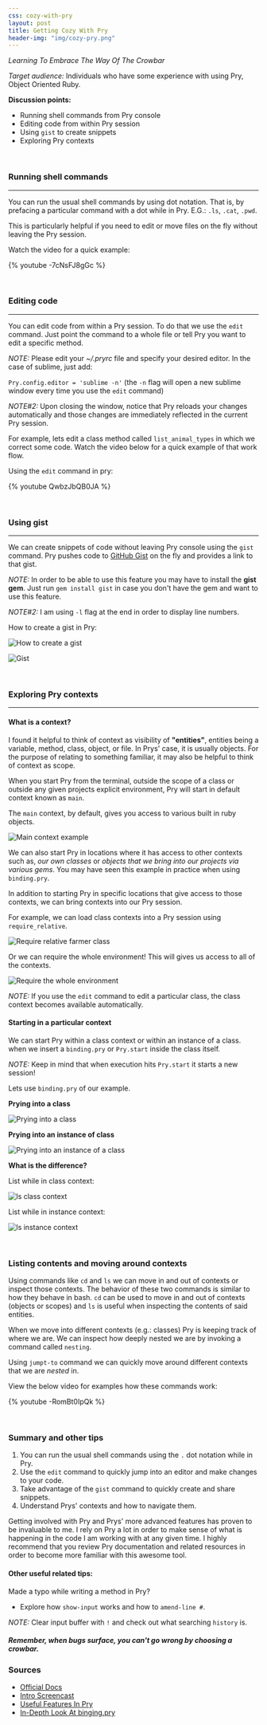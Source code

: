 ```yaml
---
css: cozy-with-pry
layout: post
title: Getting Cozy With Pry
header-img: "img/cozy-pry.png"
---
```


_Learning To Embrace The Way Of The Crowbar_

_Target audience:_ Individuals who have some experience with using Pry, Object 
Oriented Ruby.

**Discussion points:**

* Running shell commands from Pry console
* Editing code from within Pry session
* Using `gist` to create snippets
* Exploring Pry contexts

<br>

### Running shell commands

----

You can run the usual shell commands by using dot notation. That is, by prefacing 
a particular command with a dot while in Pry. E.G.: `.ls`, `.cat`, `.pwd`.

This is particularly helpful if you need to edit or move files on the fly without
leaving the Pry session.

Watch the video for a quick example:

{% youtube -7cNsFJ8gGc %}

<br>

### Editing code

----

You can edit code from within a Pry session. To do that we use the `edit` 
command. Just point the command to a whole file or tell Pry you want to edit a 
specific method.

_NOTE:_ Please edit your _~/.pryrc_ file and specify your desired editor. In the
case of sublime, just add:

`Pry.config.editor = 'sublime -n'` (the `-n` flag will open a new sublime window
every time you use the `edit` command)

_NOTE#2:_ Upon closing the window, notice that Pry reloads your changes 
automatically and those changes are immediately reflected in the current Pry 
session.

For example, lets edit a class method called `list_animal_types` in which we 
correct some code. Watch the video below for a quick example of that work flow.

Using the `edit` command in pry:

{% youtube QwbzJbQB0JA %}

<br>

### Using gist

----

We can create snippets of code without leaving Pry console using the `gist` 
command. Pry pushes code to [GitHub Gist](https://gist.github.com/) on the fly
and provides a link to that gist.

_NOTE:_ In order to be able to use this feature you may have to install the 
**gist gem**. Just run `gem install gist` in case you don't have the gem and 
want to use this feature.

_NOTE#2:_ I am using `-l` flag at the end in order to display line numbers.

How to create a gist in Pry:

![How to create a gist](http://i.imgur.com/olvVRct.png)

![Gist](http://i.imgur.com/CS2A2uF.png)

<br>

### Exploring Pry contexts

----

#### What is a context? 

I found it helpful to think of context as visibility of **"entities"**,
entities being a variable, method, class, object, or file. In Prys' case, 
it is usually objects. For the purpose of relating to something familiar, it may 
also be helpful to think of context as scope.

When you start Pry from the terminal, outside the scope of a class or outside 
any given projects explicit environment, Pry will start in default context 
known as `main`.

The `main` context, by default, gives you access to various built in ruby objects.

![Main context example](http://i.imgur.com/wYpsHZM.png)

We can also start Pry in locations where it has access to other contexts such as, 
_our own classes_ or _objects that we bring into our projects via various gems_. 
You may have seen this example in practice when using `binding.pry`.

In addition to starting Pry in specific locations that give access to those 
contexts, we can bring contexts into our Pry session.

For example, we can load class contexts into a Pry session using `require_relative`.

![Require relative farmer class](http://i.imgur.com/tOhz8eH.png)

Or we can require the whole environment! This will gives us access to all of 
the contexts.

![Require the whole environment](http://i.imgur.com/aYnCgvh.png)

_NOTE:_ If you use the `edit` command to edit a particular class, the class 
context becomes available automatically.

<p></p>

#### Starting in a particular context

We can start Pry within a class context or within an instance of a class. when 
we insert a `binding.pry` or `Pry.start` inside the class itself.

_NOTE:_ Keep in mind that when execution hits `Pry.start` it starts a new session!

Lets use `binding.pry` of our example.

**Prying into a class**

![Prying into a class](http://i.imgur.com/9faPp6h.png)

<p></p>

**Prying into an instance of class**

![Prying into an instance of a class](http://i.imgur.com/hnBaNBI.png)

<p></p>

**What is the difference?**

List while in class context:

![ls class context](http://i.imgur.com/LMmfi89.png)

<p></p>

List while in instance context:

![ls instance context](http://i.imgur.com/3Ouci1U.png)

<br>

### Listing contents and moving around contexts

Using commands like `cd` and `ls` we can move in and out of contexts or inspect 
those contexts. The behavior of these two commands is similar to how they behave
in bash. `cd` can be used to move in and out of contexts (objects or scopes) and 
`ls` is useful when inspecting the contents of said entities.

When we move into different contexts (e.g.: classes) Pry is keeping track of 
where we are. We can inspect how deeply nested we are by invoking a command 
called `nesting`.

Using `jumpt-to` command we can quickly move around different contexts that we
are _nested_ in.

View the below video for examples how these commands work:

{% youtube -RomBt0IpQk %}

<br>

### Summary and other tips

1. You can run the usual shell commands using the `.` dot notation while in Pry.
2. Use the `edit` command to quickly jump into an editor and make changes to
your code.
3. Take advantage of the `gist` command to quickly create and share snippets.
4. Understand Prys' contexts and how to navigate them.

Getting involved with Pry and Prys' more advanced features has proven to be 
invaluable to me. I rely on Pry a lot in order to make sense of what is happening
in the code I am working with at any given time. I highly recommend that you review 
Pry documentation and related resources in order to become more familiar with 
this awesome tool.


#### Other useful related tips:

Made a typo while writing a method in Pry?

* Explore how `show-input` works and how to `amend-line #`.

_NOTE:_ Clear input buffer with `!` and check out what searching `history` is.


##### Remember, when bugs surface, you can't go wrong by choosing a crowbar.

<b></b>

### Sources

* [Official Docs](https://github.com/pry/pry/wiki)
* [Intro Screencast](http://vimeo.com/26391171)
* [Useful Features In Pry](http://www.bignerdranch.com/blog/my-top-5-pry-features/)
* [In-Depth Look At binging.pry](http://kyrylo.hatenablog.com/entry/2013/05/29/so-what-is-binding-pry-exactly)
